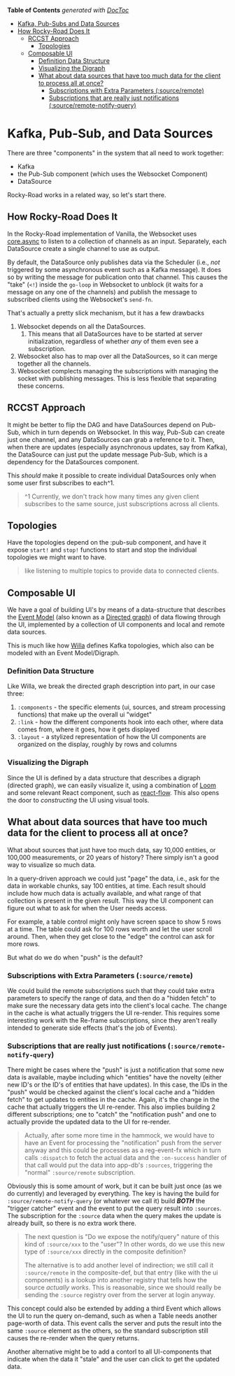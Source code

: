 <!-- START doctoc generated TOC please keep comment here to allow auto update -->
<!-- DON'T EDIT THIS SECTION, INSTEAD RE-RUN doctoc TO UPDATE -->
**Table of Contents**  *generated with [DocToc](https://github.com/thlorenz/doctoc)*

- [Kafka, Pub-Subs and Data Sources](#kafka-pub-subs-and-data-sources)
- [How Rocky-Road Does It](#how-rocky-road-does-it)
  - [RCCST Approach](#rccst-approach)
    - [Topologies](#topologies)
  - [Composable UI](#composable-ui)
    - [Definition Data Structure](#definition-data-structure)
    - [Visualizing the Digraph](#visualizing-the-digraph)
    - [What about data sources that have too much data for the client to process all at once?](#what-about-data-sources-that-have-too-much-data-for-the-client-to-process-all-at-once)
      - [Subscriptions with Extra Parameters (:source/remote)](#subscriptions-with-extra-parameters-sourceremote)
      - [Subscriptions that are really just notifications (:source/remote-notify-query)](#subscriptions-that-are-really-just-notifications-sourceremote-notify-query)

<!-- END doctoc generated TOC please keep comment here to allow auto update -->

# Kafka, Pub-Sub, and Data Sources


There are three "components" in the system that all need to work together:

- Kafka
- the Pub-Sub component (which uses the Websocket Component)
- DataSource

Rocky-Road works in a related way, so let's start there.

## How Rocky-Road Does It

In the Rocky-Road implementation of Vanilla, the Websocket uses [core.async](https://github.com/clojure/core.async) to 
listen to a collection of channels as an input. Separately, each DataSource create a single
channel to use as output.

By default, the DataSource only publishes data via the Scheduler (i.e., _not_ triggered by
some asynchronous event such as a Kafka message). It does so by writing the message for 
publication onto that channel. This causes the "take" (`<!`) inside the `go-loop` in Websocket
to unblock (it waits for a message on any one of the channels) and publish the message to 
subscribed clients using the Websocket's `send-fn`.

That's actually a pretty slick mechanism, but it has a few drawbacks

1. Websocket depends on all the DataSources.
   1. This means that all DataSources have to be started at server initialization, regardless of
   whether _any_ of them even see a subscription.
2. Websocket also has to map over all the DataSources, so it can merge together all the channels.
3. Websocket complects managing the subscriptions with managing the socket with publishing messages. This
is less flexible that separating these concerns.

## RCCST Approach

It might be better to flip the DAG and have DataSources depend on Pub-Sub, which in turn depends on Websocket. 
In this way, Pub-Sub can create just one channel, and any DataSources can grab a reference to it. Then, when there are
updates (especially asynchronous updates, say from Kafka), the DataSource can just put the
update message Pub-Sub, which is a dependency for the DataSources component. 

This _should_ make it possible to create individual DataSources only when some user first 
subscribes to each^1.



> ^1 Currently, we don't track how many times any given client subscribes to the same source, just 
> subscriptions across all clients.


## Topologies

Have the topologies depend on the :pub-sub component, and have it expose `start!` and `stop!` functions
to start and stop the individual topologies we might want to have.

> like listening to multiple topics to provide data to connected clients.


## Composable UI

We have a goal of building UI's by means of a data-structure that describes the [Event Model](https://eventmodeling.org) (also
known as a [Directed graph](https://en.wikipedia.org/wiki/Directed_graph)) of data flowing through the UI, implemented by a 
collection of UI components and local and remote data sources.

This is much like how [Willa](https://github.com/DaveWM/willa) defines Kafka topologies, which also can be modeled with an 
Event Model/Digraph.


### Definition Data Structure

Like Willa, we break the directed graph description into part, in our case three:

1. `:components` - the specific elements (ui, sources, and stream processing functions) that make up the overall ui "widget"
2. `:link` - how the different components hook into each other, where data comes from, where it goes, how it gets displayed
3. `:layout` - a stylized representation of how the UI components are organized on the display, roughly by rows and columns

### Visualizing the Digraph

Since the UI is defined by a data structure that describes a digraph (directed graph), we can easily visualize it, using a 
combination of [Loom](https://github.com/aysylu/loom) and some relevant React component, such as [react-flow](https://reactflow.dev). 
This also opens the door to _constructing_ the UI using visual tools.


## What about data sources that have too much data for the client to process all at once?

What about sources that just have too much data, say 10,000 entities, or 100,000 measurements, or
20 years of history? There simply isn't a good way to visualize so much data.

In a query-driven approach we could just "page" the data, i.e., ask for the data in workable chunks, say 100 entities, 
at time. Each result should include how much data is actually available, and what range of that collection is
present in the given result. This way the UI component can figure out what to ask for when the User needs access.

For example, a table control might only have screen space to show 5 rows at a time. The table could ask for 100
rows worth and let the user scroll around. Then, when they get close to the "edge" the control can ask for more rows.

But what do we do when "push" is the default?

### Subscriptions with Extra Parameters (`:source/remote`)

We could build the remote subscriptions such that they could take extra parameters to specify the range of data, and then 
do a "hidden fetch" to make sure the necessary data gets into the client's local cache. The change in the cache is what
actually triggers the UI re-render. This requires some interesting work with the Re-frame subscriptions, since they aren't 
really intended to generate side effects (that's the job of Events).


### Subscriptions that are really just notifications (`:source/remote-notify-query`)

There might be cases where the "push" is just a notification that some new data is available, maybe including which "entities" have
the novelty (either new ID's or the ID's of entities that have updates). In this case, the IDs in the "push" would be checked
against the client's local cache and a "hidden fetch" to get updates to entities in the cache. Again, it's the change in the cache 
that actually triggers the UI re-render. This also implies building 2 different subscriptions; one to "catch" the "notification push"
and one to actually provide the updated data to the UI for re-render.

> Actually, after some more time in the hammock, we would have to have an Event for processing the "notification" push from the 
> server anyway and this could be processes as a reg-event-fx which in turn calls `:dispatch` to fetch the actual data and the 
> `:on-success` handler of that call would put the data into app-db's `:sources`, triggering the "normal" `:source/remote` 
> subscription.

Obviously this is some amount of work, but it can be built just once (as we do currently) and leveraged 
by everything. The key is having the build for `:source/remote-notify-query` (or whatever we call it) build ***BOTH*** the "trigger
catcher" event and the event to put the query result into `:sources`. The subscription for the `:source` data when the
query makes the update is already built, so there is no extra work there.

> The next question is "Do we expose the notify/query" nature of this kind of `:source/xxx` to the "user"? In other words, do we use this
> new type of `:source/xxx` directly in the composite definition?
> 
> The alternative is to add another level of indirection; we still call it `:source/remote` in the composite-def, but that entry 
> (like with the ui components) is a lookup into another registry that tells how the source _actually works_. This is 
> reasonable, since we should really be sending the `:source` registry over from the server at login anyway.

This concept could also be extended by adding a third Event which allows the UI to run the query on-demand,
such as when a Table needs another page-worth of data. This event calls the server and puts the result into the same
`:source` element as the others, so the standard subscription still causes the re-render when the query returns.

Another alternative might be to add a contorl to all UI-components that indicate when the data it "stale"
and the user can click to get the updated data.
